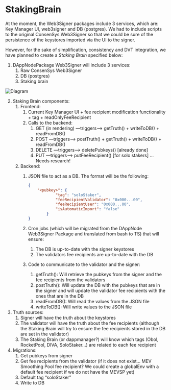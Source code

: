 # StakingBrain

At the moment, the Web3Signer packages include 3 services, which are: Key Manager UI, web3signer and DB (postgres). We had to include scripts to the original ConsenSys Web3Signer so that we could be sure of the persistence of the keystores imported via the UI to the signer.

However, for the sake of simplification, consistency and DVT integration, we have planned to create a *Staking Brain* specified below:

1. DAppNodePackage Web3Signer will include 3 services:
    1. Raw ConsenSys Web3Signer
    2. DB (postgres)
    3. Staking brain
    
![Diagram](https://user-images.githubusercontent.com/47595345/213261343-2a387f40-5a59-4ab5-9980-e570fdccb966.png)
    
2. Staking Brain components:
    1. Frontend:
        1. Current Key Manager UI + fee recipient modification functionality + tag + readOnlyFeeRecipient
        2. Calls to the backend:
            1. GET (in rendering) —triggers—> getTruth() + writeToDB() + readFromDB()
            2. POST —triggers—> postTruth() + getTruth() + writeToDB() + readFromDB()
            3. DELETE —triggers—> deletePubkeys() [already done]
            4. PUT —triggers—> putFeeRecipient() [for solo stakers] …Needs research!
    2. Backend:
        1. JSON file to act as a DB. The format will be the following:
            
            ```json
            {
            	"<pubkey>": {
            			"tag": "soloStaker",
            			"feeRecipientValidator": "0x000...00",
            			"feeRecipientUser": "0x000...00",
            			"isAutomaticImport": "false"
            		}
            }
            ```
            
        2. Cron jobs (which will be migrated from the DAppNode Web3Signer Package and translated from bash to TS) that will ensure:
            1. The DB is up-to-date with the signer keystores 
            2. The validators fee recipients are up-to-date with the DB
        3. Code to communicate to the validator and the signer:
            1. getTruth(): Will retrieve the pubkeys from the signer and the fee recipients from the validators
            2. postTruth(): Will update the DB with the pubkeys that are in the signer and will update the validator fee recipients with the ones that are in the DB
            3. readFromDB(): Will read the values from the JSON file
            4. writeToDB(): Will write values to the JSON file
3. Truth sources:
    1. Signer will have the truth about the keystores
    2. The validator will have the truth about the fee recipients (although the Staking Brain will try to ensure the fee recipients stored in the DB are set in the validator)
    3. The Staking Brain (or dappmanager?) will know which tags (Obol, RocketPool, DIVA, SoloStaker…) are related to each fee recipient
4. Migrations:
    1. Get pubkeys from signer
    2. Get fee recipients from the validator (if it does not exist… MEV Smoothing Pool fee recipient? We could create a globalEnv with a default fee recipient if we do not have the MEVSP yet)
    3. Default tag “soloStaker”
    4. Write to DB
